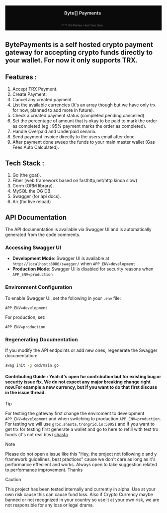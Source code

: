 ![Byte Payments](./assets/logo.svg)


## BytePayments is a self hosted crypto payment gateway for accepting crypto funds directly to your wallet. For now it only supports TRX.

## Features :
1. Accept TRX Payment.
2. Create Payment.
3. Cancel any created payment.
4. List the available currencies (It's an array though but we have only trx for now, planned to add more in future).
5. Check a created payment status (completed,pending,cancelled).
6. Set the percentage of amount that is okay to be paid to mark the order as completed (eg : 95% payment marks the order as completed).
7. Handle Overpaid and Underpaid senario.
3. Send payment invoice directly to the users email after done.
4. After payment done sweep the funds to your main master wallet (Gas Fees Auto Calculated).

## Tech Stack :
1. Go (the goat).
2. Fiber (web framework based on fasthttp,net/http kinda slow)
3. Gorm (ORM library).
4. MySQL the OG DB.
5. Swagger (for api docs).
6. Air (for live reload)

## API Documentation

The API documentation is available via Swagger UI and is automatically generated from the code comments. 

### Accessing Swagger UI

- **Development Mode**: Swagger UI is available at `http://localhost:8080/swagger/` when `APP_ENV=development`
- **Production Mode**: Swagger UI is disabled for security reasons when `APP_ENV=production`

### Environment Configuration

To enable Swagger UI, set the following in your `.env` file:

```env
APP_ENV=development
```

For production, set:

```env
APP_ENV=production
```

### Regenerating Documentation

If you modify the API endpoints or add new ones, regenerate the Swagger documentation:

```bash
swag init -g cmd/main.go
```

#### Contributing Guide : Yeah it's open for contribution but for existing bug or security issue fix. We do not expect any major breaking change right now.For example a new currency, but if you want to do that first discuss in the issue thread.


> [!TIP]
> For testing the gateway first change the enviroment to development `APP_ENV=development` and when
> switching to production `APP_ENV=production`. For testing we will use `grpc.shasta.trongrid.io:50051`
> and if you want to get trx for testing first generate a wallet and go to here to refill with test trx funds (it's not real btw) [shasta](https://shasta.tronex.io/join/getJoinPage)

> [!NOTE]
> Please do not open a issue like this "Hey, the project not following x and y framework guidelines, best practices" cause we don't care as long as it's performance effecient and works. Always open to take suggestion related to performance improvement. Thanks


> [!CAUTION]
> This project has been tested internally and currently in alpha. Use at your own risk cause this can cause fund loss. Also if Crypto Currency maybe banned or not recognized in your country so use it at your own risk, we are not responsible for any loss or legal drama.
